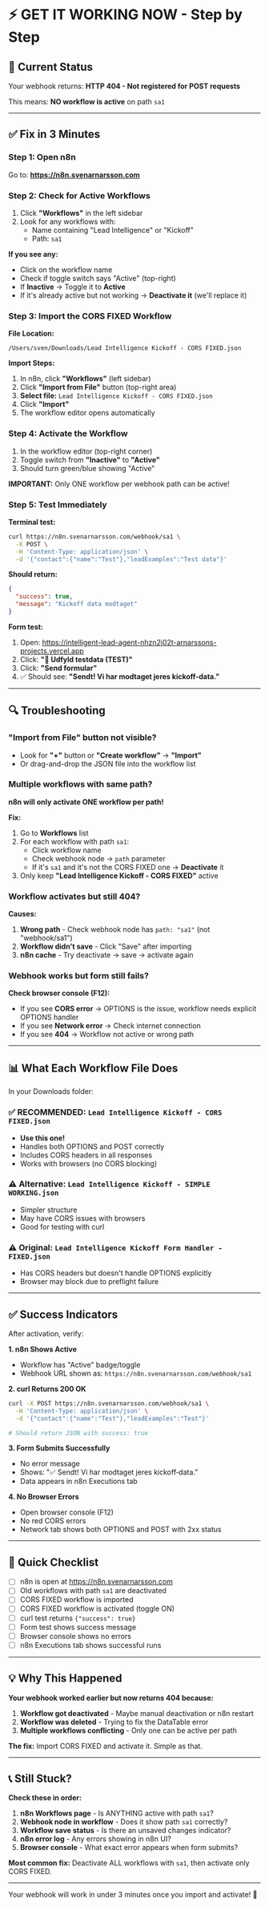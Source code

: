 # ⚡ GET IT WORKING NOW - Step by Step

## 🚨 Current Status

Your webhook returns: **HTTP 404 - Not registered for POST requests**

This means: **NO workflow is active** on path `sa1`

---

## ✅ Fix in 3 Minutes

### Step 1: Open n8n

Go to: **https://n8n.svenarnarsson.com**

### Step 2: Check for Active Workflows

1. Click **"Workflows"** in the left sidebar
2. Look for any workflows with:
   - Name containing "Lead Intelligence" or "Kickoff"
   - Path: `sa1`

**If you see any:**
- Click on the workflow name
- Check if toggle switch says "Active" (top-right)
- If **Inactive** → Toggle it to **Active**
- If it's already active but not working → **Deactivate it** (we'll replace it)

### Step 3: Import the CORS FIXED Workflow

**File Location:**
```
/Users/sven/Downloads/Lead Intelligence Kickoff - CORS FIXED.json
```

**Import Steps:**

1. In n8n, click **"Workflows"** (left sidebar)
2. Click **"Import from File"** button (top-right area)
3. **Select file:** `Lead Intelligence Kickoff - CORS FIXED.json`
4. Click **"Import"**
5. The workflow editor opens automatically

### Step 4: Activate the Workflow

1. In the workflow editor (top-right corner)
2. Toggle switch from **"Inactive"** to **"Active"**
3. Should turn green/blue showing "Active"

**IMPORTANT:** Only ONE workflow per webhook path can be active!

### Step 5: Test Immediately

**Terminal test:**
```bash
curl https://n8n.svenarnarsson.com/webhook/sa1 \
  -X POST \
  -H 'Content-Type: application/json' \
  -d '{"contact":{"name":"Test"},"leadExamples":"Test data"}'
```

**Should return:**
```json
{
  "success": true,
  "message": "Kickoff data modtaget"
}
```

**Form test:**
1. Open: https://intelligent-lead-agent-nhzn2j02t-arnarssons-projects.vercel.app
2. Click: **"🧪 Udfyld testdata (TEST)"**
3. Click: **"Send formular"**
4. ✅ Should see: **"Sendt! Vi har modtaget jeres kickoff‑data."**

---

## 🔍 Troubleshooting

### "Import from File" button not visible?

- Look for **"+"** button or **"Create workflow"** → **"Import"**
- Or drag-and-drop the JSON file into the workflow list

### Multiple workflows with same path?

**n8n will only activate ONE workflow per path!**

**Fix:**
1. Go to **Workflows** list
2. For each workflow with path `sa1`:
   - Click workflow name
   - Check webhook node → `path` parameter
   - If it's `sa1` and it's not the CORS FIXED one → **Deactivate** it
3. Only keep **"Lead Intelligence Kickoff - CORS FIXED"** active

### Workflow activates but still 404?

**Causes:**
1. **Wrong path** - Check webhook node has `path: "sa1"` (not "webhook/sa1")
2. **Workflow didn't save** - Click "Save" after importing
3. **n8n cache** - Try deactivate → save → activate again

### Webhook works but form still fails?

**Check browser console (F12):**
- If you see **CORS error** → OPTIONS is the issue, workflow needs explicit OPTIONS handler
- If you see **Network error** → Check internet connection
- If you see **404** → Workflow not active or wrong path

---

## 📊 What Each Workflow File Does

In your Downloads folder:

### ✅ RECOMMENDED: `Lead Intelligence Kickoff - CORS FIXED.json`
- **Use this one!**
- Handles both OPTIONS and POST correctly
- Includes CORS headers in all responses
- Works with browsers (no CORS blocking)

### ⚠️ Alternative: `Lead Intelligence Kickoff - SIMPLE WORKING.json`
- Simpler structure
- May have CORS issues with browsers
- Good for testing with curl

### ⚠️ Original: `Lead Intelligence Kickoff Form Handler - FIXED.json`
- Has CORS headers but doesn't handle OPTIONS explicitly
- Browser may block due to preflight failure

---

## ✅ Success Indicators

After activation, verify:

**1. n8n Shows Active**
- Workflow has "Active" badge/toggle
- Webhook URL shown as: `https://n8n.svenarnarsson.com/webhook/sa1`

**2. curl Returns 200 OK**
```bash
curl -X POST https://n8n.svenarnarsson.com/webhook/sa1 \
  -H 'Content-Type: application/json' \
  -d '{"contact":{"name":"Test"},"leadExamples":"Test"}'

# Should return JSON with success: true
```

**3. Form Submits Successfully**
- No error message
- Shows: "✅ Sendt! Vi har modtaget jeres kickoff‑data."
- Data appears in n8n Executions tab

**4. No Browser Errors**
- Open browser console (F12)
- No red CORS errors
- Network tab shows both OPTIONS and POST with 2xx status

---

## 🎯 Quick Checklist

- [ ] n8n is open at https://n8n.svenarnarsson.com
- [ ] Old workflows with path `sa1` are deactivated
- [ ] CORS FIXED workflow is imported
- [ ] CORS FIXED workflow is activated (toggle ON)
- [ ] curl test returns `{"success": true}`
- [ ] Form test shows success message
- [ ] Browser console shows no errors
- [ ] n8n Executions tab shows successful runs

---

## 💡 Why This Happened

**Your webhook worked earlier but now returns 404 because:**

1. **Workflow got deactivated** - Maybe manual deactivation or n8n restart
2. **Workflow was deleted** - Trying to fix the DataTable error
3. **Multiple workflows conflicting** - Only one can be active per path

**The fix:** Import CORS FIXED and activate it. Simple as that.

---

## 📞 Still Stuck?

**Check these in order:**

1. **n8n Workflows page** - Is ANYTHING active with path `sa1`?
2. **Webhook node in workflow** - Does it show path `sa1` correctly?
3. **Workflow save status** - Is there an unsaved changes indicator?
4. **n8n error log** - Any errors showing in n8n UI?
5. **Browser console** - What exact error appears when form submits?

**Most common fix:** Deactivate ALL workflows with `sa1`, then activate only CORS FIXED.

---

Your webhook will work in under 3 minutes once you import and activate! 🚀
